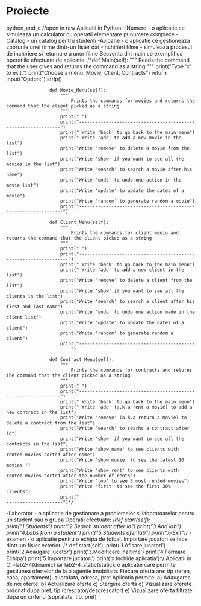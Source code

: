 # Proiecte
python_and_c
//open in raw
Aplicatii in Python:
  -Numere - o aplicatie ce simuleaza un calculator cu operatii elementare pt numere complexe
  -Catalog - un catalog pentru studenti
  -Avioane - o aplicatie ce gestioneaza zborurile unei firme dintr-un fisier dat
  -Inchirieri filme - simuleaza procesul de inchiriere si returnare a unor filme
            Secventa din main ce exemplifica operatiile efectuate de aplicatie:
                   /*def Main(self):
                        """
                            Reads the command that the user gives and returns the command as a string
                        """
                        print("Type 'x' to exit.")
                        print("Choose a menu: Movie, Client, Contracts")
                        return input("Option:").strip()

                    def Movie_Menu(self):
                        """
                            Prints the commands for movies and returns the command that the client picked as a string
                        """
                        print(" ")
                        print("---------------------------------------------------------------")
                        print(" Write 'back' to go back to the main menu")
                        print(" Write 'add' to add a new movie in the list")
                        print("Write 'remove' to delete a movie from the list")
                        print("Write 'show' if you want to see all the movies in the list")
                        print("Write 'search' to search a movie after his name")
                        print("Write 'undo' to undo one action in the movie list")
                        print("Write 'update' to update the dates of a movie")
                        print("Write 'random' to generate random a movie")
                        print("----------------------------------------------------------------")

                    def Client_Menu(self):
                        """
                            Prints the commands for client meniu and returns the command that the client picked as a string
                        """
                        print(" ")
                        print("------------------------------------------------------------------")
                        print(" Write 'back' to go back to the main menu")
                        print(" Write 'add' to add a new client in the list")
                        print("Write 'remove' to delete a client from the list")
                        print("Write 'show' if you want to see all the clients in the list")
                        print("Write 'search' to search a client after his first and last name")
                        print("Write 'undo' to undo one action made in the client list")
                        print("Write 'update' to update the dates of a client")
                        print("Write 'random' to generate random a client")
                        print("-------------------------------------------------------------------")

                    def Contract_Menu(self):
                        """
                            Prints the commands for contracts and returns the command that the client picked as a string
                        """
                        print(" ")
                        print("---------------------------------------------------------------")
                        print(" Write 'back' to go back to the main menu")
                        print(" Write 'add' (a.k.a rent a movie) to add a new contract in the list")
                        print("Write 'remove' (a.k.a return a movie) to delete a contract from the list")
                        print("Write 'search' to searhc a contract after id")
                        print("Write 'show' if you want to see all the contracts in the list")
                        print("Write 'show name' to see clients with rented movies sorted after name")
                        print("Write 'show movie' to see the latest 10 movies ")
                        print("Write 'show rent' to see clients with rented movies sorted after the number of rents")
                        print("Write 'top' to see 5 most rented movies")
                        print("Write 'first' to see the first 30% clients")
                        print("----------------------------------------------------------------")*/
  -Laborator - o aplicatie de gestionare a problemelor si laboratoarelor pentru un student sau o grupa 
                  Operatii efectuate:
                  /*def start(self):
                        print("1.Students")
                        print("2.Search student after id")
                        print("3.Add lab")
                        print("4.Labs from a student")
                        print("5.Students afer lab")
                        print("x-Exit")*/
  -examen - o aplicatie pentru o echipa de fotbal. Importare jucatori se face dintr-un fisier exterior.
  /* def start(self):
        print('1.Afisare jucatori')
        print('2.Adaugare jucator')
        print('3.Modificare inaltime')
        print('4.Formare Echipa')
        print('5.Importare jucatori')
        print('x.Inchide aplicatia')*/
Aplicatii in C:
  -lab2-4(dinamic) iar lab2-4_static(static): o aplicatie care permite gestiunea ofertelor de la o agentie imobiliara.
Fiecare oferta are: tip (teren, casa, apartament), suprafata, adresa, pret
Aplicatia permite:
 a) Adaugarea de noi oferte. 
 b) Actualizare oferte
 c) Stergere oferta
 d) Vizualizare oferete ordonat dupa pret, tip (crescator/descrescator)
 e) Vizualizare oferta filtrate dupa un criteriu (suprafata, tip, pret)
